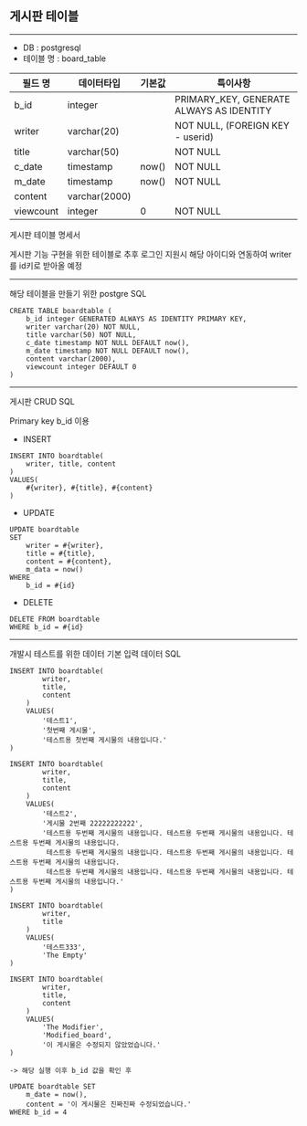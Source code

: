 
게시판 테이블 
---
---
 - DB : postgresql
 - 테이블 명 : board_table

| 필드 명      | 데이터타입         | 기본값   | 특이사항                                     |
|-----------|---------------|-------|------------------------------------------|
| b_id      | integer       |       | PRIMARY_KEY, GENERATE ALWAYS AS IDENTITY |
| writer    | varchar(20)   |       | NOT NULL, (FOREIGN KEY - userid)         |
| title     | varchar(50)   |       | NOT NULL                                 |
| c_date    | timestamp     | now() | NOT NULL                                 |
| m_date    | timestamp     | now() | NOT NULL                                 |
| content   | varchar(2000) |       |                                          |
| viewcount | integer       | 0     | NOT NULL                                 |



게시판 테이블 명세서

게시판 기능 구현을 위한 테이블로 추후 로그인 지원시 해당 아이디와 연동하여 writer를 id키로 받아올 예정

---

해당 테이블을 만들기 위한 postgre SQL

```postgresql
CREATE TABLE boardtable (
	b_id integer GENERATED ALWAYS AS IDENTITY PRIMARY KEY,
	writer varchar(20) NOT NULL,
	title varchar(50) NOT NULL,
	c_date timestamp NOT NULL DEFAULT now(),
	m_date timestamp NOT NULL DEFAULT now(),
	content varchar(2000),
	viewcount integer DEFAULT 0
)
```
---

게시판 CRUD SQL

Primary key b_id 이용

- INSERT
```postgresql
INSERT INTO boardtable(
    writer, title, content
)
VALUES(
    #{writer}, #{title}, #{content}
)
```
- UPDATE
```postgresql
UPDATE boardtable
SET
    writer = #{writer},
    title = #{title},
    content = #{content},
    m_data = now()
WHERE 
    b_id = #{id}
```
- DELETE
```postresql
DELETE FROM boardtable
WHERE b_id = #{id} 
```

---


개발시 테스트를 위한 데이터 기본 입력 데이터 SQL




```postgresql
INSERT INTO boardtable(
		writer,
		title,
		content
	) 
    VALUES(
	    '테스트1',
	    '첫번째 게시물',
	    '테스트용 첫번째 게시물의 내용입니다.'
)
```

```postgresql
INSERT INTO boardtable(
		writer,
		title,
		content
	) 
    VALUES(
	    '테스트2',
	    '게시물 2번째 22222222222',
	    '테스트용 두번째 게시물의 내용입니다. 테스트용 두번째 게시물의 내용입니다. 테스트용 두번째 게시물의 내용입니다.
	     테스트용 두번째 게시물의 내용입니다. 테스트용 두번째 게시물의 내용입니다. 테스트용 두번째 게시물의 내용입니다.
	     테스트용 두번째 게시물의 내용입니다. 테스트용 두번째 게시물의 내용입니다. 테스트용 두번째 게시물의 내용입니다.'
)
```
```postgresql
INSERT INTO boardtable(
		writer,
		title
	) 
    VALUES(
	    '테스트333',
	    'The Empty'
)
```
```postgresql
INSERT INTO boardtable(
		writer,
		title,
		content
	) 
    VALUES(
	    'The Modifier',
	    'Modified_board',
	    '이 게시물은 수정되지 않았었습니다.'
)

-> 해당 실행 이후 b_id 값을 확인 후

UPDATE boardtable SET
    m_date = now(),
    content = '이 게시물은 진짜진짜 수정되었습니다.'
WHERE b_id = 4

```



